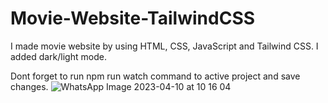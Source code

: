 # Movie-Website-TailwindCSS
I made movie website by using HTML, CSS, JavaScript and Tailwind CSS. I added dark/light mode.

Dont forget to run npm run watch command to active project and save changes.
![WhatsApp Image 2023-04-10 at 10 16 04](https://user-images.githubusercontent.com/110244548/230849054-6e5177d3-f073-4e1b-9c2d-4e7a1380c4f9.jpeg)
